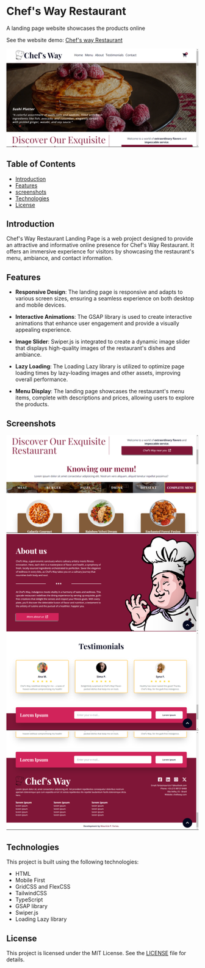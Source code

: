 # Chef's Way Restaurant

A landing page website showcases the products online

See the website demo: [Chef's way Restaurant](https://mauriciompf.github.io/chefs_way_restaurant)

![Chef's Way Restaurant](./src/screenshots/screenshot_1.png)

## Table of Contents

- [Introduction](#introduction)
- [Features](#features)
- [screenshots](#screenshots)
- [Technologies](#technologies)
- [License](#license)

## Introduction

Chef's Way Restaurant Landing Page is a web project designed to provide an attractive and informative online presence for Chef's Way Restaurant. It offers an immersive experience for visitors by showcasing the restaurant's menu, ambiance, and contact information.

## Features

- **Responsive Design**: The landing page is responsive and adapts to various screen sizes, ensuring a seamless experience on both desktop and mobile devices.

- **Interactive Animations**: The GSAP library is used to create interactive animations that enhance user engagement and provide a visually appealing experience.

- **Image Slider**: Swiper.js is integrated to create a dynamic image slider that displays high-quality images of the restaurant's dishes and ambiance.

- **Lazy Loading**: The Loading Lazy library is utilized to optimize page loading times by lazy-loading images and other assets, improving overall performance.

- **Menu Display**: The landing page showcases the restaurant's menu items, complete with descriptions and prices, allowing users to explore the products.

## Screenshots

![Screenshort 1](./src/screenshots/screenshot_2.png)
![Screenshort 2](./src/screenshots/screenshot_3.png)
![Screenshort 3](./src/screenshots/screenshot_4.png)
![Screenshort 4](./src/screenshots/screenshot_5.png)

## Technologies

This project is built using the following technologies:

- HTML
- Mobile First
- GridCSS and FlexCSS  
- TailwindCSS
- TypeScript
- GSAP library
- Swiper.js
- Loading Lazy library

## License

This project is licensed under the MIT License. See the [LICENSE](/LICENSE) file for details.
